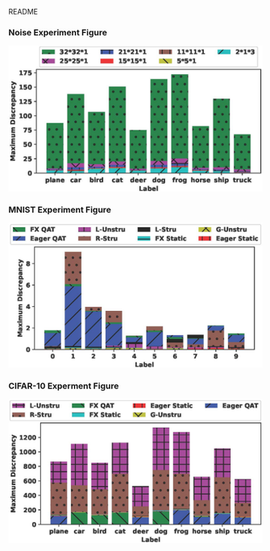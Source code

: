 README
### Noise Experiment Figure ###
![image](/noise_result1.jpg)
### MNIST Experiment Figure ###
![image](/MNIST_result1.jpg)
### CIFAR-10 Experment Figure ###
![image](/CIFAR10_result1.jpg)

